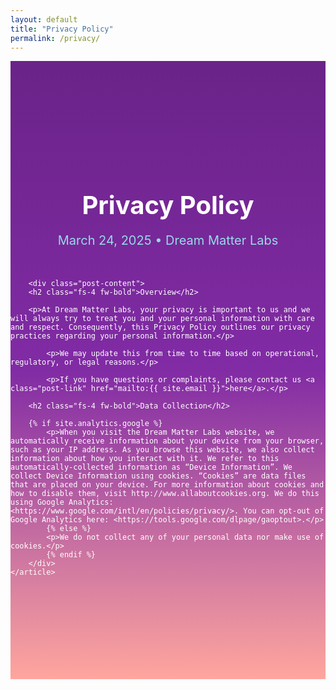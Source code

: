 ```yaml
---
layout: default
title: "Privacy Policy"
permalink: /privacy/
---
```

<section style="background: linear-gradient(to bottom, #6A2388, #812BA5, #FFA69E)">
    <article class="post">
        <header class="post-header">
            <h1 class="post-title">Privacy Policy</h1>
            <p class="post-meta">March 24, 2025 • Dream Matter Labs</p>
        </header>

        <div class="post-content">
	    <h2 class="fs-4 fw-bold">Overview</h2>

	    <p>At Dream Matter Labs, your privacy is important to us and we will always try to treat you and your personal information with care and respect. Consequently, this Privacy Policy outlines our privacy practices regarding your personal information.</p>

            <p>We may update this from time to time based on operational, regulatory, or legal reasons.</p>

            <p>If you have questions or complaints, please contact us <a class="post-link" href="mailto:{{ site.email }}">here</a>.</p>	
	    		 
	    <h2 class="fs-4 fw-bold">Data Collection</h2>
      
   	    {% if site.analytics.google %}
            <p>When you visit the Dream Matter Labs website, we automatically receive information about your device from your browser, such as your IP address. As you browse this website, we also collect information about how you interact with it. We refer to this automatically-collected information as “Device Information”. We collect Device Information using cookies. “Cookies” are data files that are placed on your device. For more information about cookies and how to disable them, visit http://www.allaboutcookies.org. We do this using Google Analytics: <https://www.google.com/intl/en/policies/privacy/>. You can opt-out of Google Analytics here: <https://tools.google.com/dlpage/gaoptout>.</p>
            {% else %}
            <p>We do not collect any of your personal data nor make use of cookies.</p>
            {% endif %}
        </div>
    </article>
</section>

<style>
    .post {
        max-width: 800px;
        margin: 0 auto;
	padding: 150px 0 150px 0;
	color: white;
    }

    .post-header {
        margin-bottom: 50px;
        text-align: center;
    }

    .post-title {
        font-size: 2.5rem;
        margin-bottom: 15px;
        font-weight: bold;
    }

    .post-meta {
        font-size: 1.25rem;
        color: #92dce5;
        margin-bottom: 0;
    }

    .post-content {
        font-size: 1.25rem;
        line-height: 1.6;
        margin-bottom: 50px;
    }

    .post-link {
        color: #92dce5;
        text-decoration: none;
	font-weight: bold;
    }

    .post-link:hover {
        color: #a8e3ea;
        text-decoration: underline;
    }
</style>